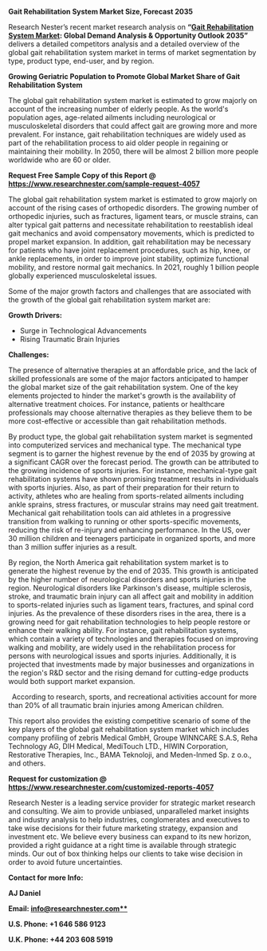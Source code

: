 ﻿**Gait Rehabilitation System Market Size, Forecast 2035**

Research Nester’s recent market research analysis on **“[Gait Rehabilitation System Market](https://www.researchnester.com/reports/gait-rehabilitation-system-market/4057): Global Demand Analysis & Opportunity Outlook 2035”** delivers a detailed competitors analysis and a detailed overview of the global gait rehabilitation system market in terms of market segmentation by type, product type, end-user, and by region. 

**Growing Geriatric Population to Promote Global Market Share of Gait Rehabilitation System**

The global gait rehabilitation system market is estimated to grow majorly on account of the increasing number of elderly people. As the world's population ages, age-related ailments including neurological or musculoskeletal disorders that could affect gait are growing more and more prevalent. For instance, gait rehabilitation techniques are widely used as part of the rehabilitation process to aid older people in regaining or maintaining their mobility. In 2050, there will be almost 2 billion more people worldwide who are 60 or older.

**Request Free Sample Copy of this Report @ <https://www.researchnester.com/sample-request-4057>** 

The global gait rehabilitation system market is estimated to grow majorly on account of the rising cases of orthopedic disorders. The growing number of orthopedic injuries, such as fractures, ligament tears, or muscle strains, can alter typical gait patterns and necessitate rehabilitation to reestablish ideal gait mechanics and avoid compensatory movements, which is predicted to propel market expansion. In addition, gait rehabilitation may be necessary for patients who have joint replacement procedures, such as hip, knee, or ankle replacements, in order to improve joint stability, optimize functional mobility, and restore normal gait mechanics. In 2021, roughly 1 billion people globally experienced musculoskeletal issues.

Some of the major growth factors and challenges that are associated with the growth of the global gait rehabilitation system market are:

**Growth Drivers:**

- Surge in Technological Advancements
- Rising Traumatic Brain Injuries

**Challenges:**

The presence of alternative therapies at an affordable price, and the lack of skilled professionals are some of the major factors anticipated to hamper the global market size of the gait rehabilitation system. One of the key elements projected to hinder the market's growth is the availability of alternative treatment choices. For instance, patients or healthcare professionals may choose alternative therapies as they believe them to be more cost-effective or accessible than gait rehabilitation methods.

By product type, the global gait rehabilitation system market is segmented into computerized services and mechanical type. The mechanical type segment is to garner the highest revenue by the end of 2035 by growing at a significant CAGR over the forecast period. The growth can be attributed to the growing incidence of sports injuries. For instance, mechanical-type gait rehabilitation systems have shown promising treatment results in individuals with sports injuries. Also, as part of their preparation for their return to activity, athletes who are healing from sports-related ailments including ankle sprains, stress fractures, or muscular strains may need gait treatment. Mechanical gait rehabilitation tools can aid athletes in a progressive transition from walking to running or other sports-specific movements, reducing the risk of re-injury and enhancing performance. In the US, over 30 million children and teenagers participate in organized sports, and more than 3 million suffer injuries as a result.

By region, the North America gait rehabilitation system market is to generate the highest revenue by the end of 2035. This growth is anticipated by the higher number of neurological disorders and sports injuries in the region. Neurological disorders like Parkinson's disease, multiple sclerosis, stroke, and traumatic brain injury can all affect gait and mobility in addition to sports-related injuries such as ligament tears, fractures, and spinal cord injuries. As the prevalence of these disorders rises in the area, there is a growing need for gait rehabilitation technologies to help people restore or enhance their walking ability. For instance, gait rehabilitation systems, which contain a variety of technologies and therapies focused on improving walking and mobility, are widely used in the rehabilitation process for persons with neurological issues and sports injuries. Additionally, it is projected that investments made by major businesses and organizations in the region's R&D sector and the rising demand for cutting-edge products would both support market expansion.

` `According to research, sports, and recreational activities account for more than 20% of all traumatic brain injuries among American children.

This report also provides the existing competitive scenario of some of the key players of the global gait rehabilitation system market which includes company profiling of zebris Medical GmbH, Groupe WINNCARE S.A.S, Reha Technology AG, DIH Medical, MediTouch LTD., HIWIN Corporation, Restorative Therapies, Inc., BAMA Teknoloji, and Meden-Inmed Sp. z o.o., and others.      

**Request for customization @ <https://www.researchnester.com/customized-reports-4057>**  

Research Nester is a leading service provider for strategic market research and consulting. We aim to provide unbiased, unparalleled market insights and industry analysis to help industries, conglomerates and executives to take wise decisions for their future marketing strategy, expansion and investment etc. We believe every business can expand to its new horizon, provided a right guidance at a right time is available through strategic minds. Our out of box thinking helps our clients to take wise decision in order to avoid future uncertainties.

**Contact for more Info:**

**AJ Daniel**

**Email: [info@researchnester.com**](mailto:info@researchnester.com)**

**U.S. Phone: +1 646 586 9123** 

**U.K. Phone: +44 203 608 5919**

